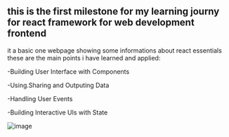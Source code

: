 this is the first milestone for my learning journy for react framework for web development frontend
---------------------------------------------------------------------------------------------------
it a basic one webpage showing some informations about react essentials 
these are the main points i have learned and applied:

  -Building User Interface with Components
  
  -Using.Sharing and Outputing Data
  
  -Handling User Events
  
  -Building Interactive UIs with State
  
![image](https://github.com/user-attachments/assets/d696d5e9-12ce-40bf-bc5e-aae85945bf86)
